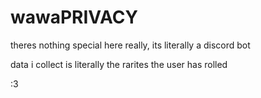 # wawaPRIVACY
theres nothing special here really, its literally a discord bot

data i collect is literally the rarites the user has rolled



:3
